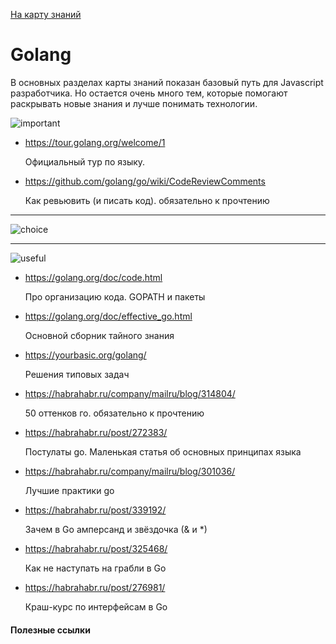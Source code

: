 <a href="https://github.com/js-machine/dashboard/blob/master/knowledge-map/MAP.md#basic">На карту знаний</a>
 
 # Golang

В основных разделах карты знаний показан базовый путь для Javascript разработчика.
Но остается очень много тем, которые помогают раскрывать новые знания и лучше понимать технологии.

![important]

* https://tour.golang.org/welcome/1

  Официальный тур по языку.

* https://github.com/golang/go/wiki/CodeReviewComments

  Как ревьювить (и писать код). обязательно к прочтению

---
![choice]

---
![useful]

* https://golang.org/doc/code.html
  
  Про организацию кода. GOPATH и пакеты
  
* https://golang.org/doc/effective_go.html
  
  Основной сборник тайного знания
  
* https://yourbasic.org/golang/
  
  Решения типовых задач
  
* https://habrahabr.ru/company/mailru/blog/314804/
  
  50 оттенков го. обязательно к прочтению
  
* https://habrahabr.ru/post/272383/
  
  Постулаты go. Маленькая статья об основных принципах языка
  
* https://habrahabr.ru/company/mailru/blog/301036/
  
  Лучшие практики go
  
* https://habrahabr.ru/post/339192/
  
  Зачем в Go амперсанд и звёздочка (& и *)
  
* https://habrahabr.ru/post/325468/
  
  Как не наступать на грабли в Go
  
* https://habrahabr.ru/post/276981/
  
  Краш-курс по интерфейсам в Go


#### Полезные ссылки


[important]: https://github.com/js-machine/dashboard/blob/master/knowledge-map/images/important.png
[choice]: https://github.com/js-machine/dashboard/blob/master/knowledge-map/images/choice.png
[useful]: https://github.com/js-machine/dashboard/blob/master/knowledge-map/images/useful.png

